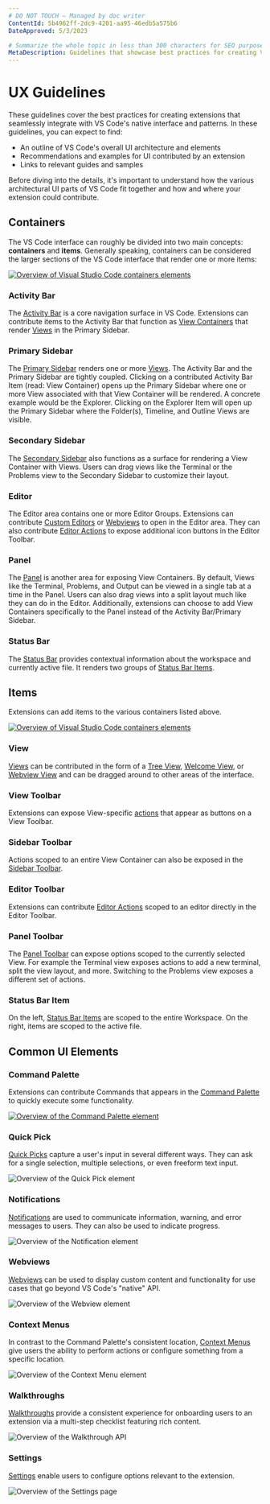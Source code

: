 ```yaml
---
# DO NOT TOUCH — Managed by doc writer
ContentId: 5b4962ff-2dc9-4201-aa95-46edb5a575b6
DateApproved: 5/3/2023

# Summarize the whole topic in less than 300 characters for SEO purpose
MetaDescription: Guidelines that showcase best practices for creating Visual Studio Code extensions.
---
```


# UX Guidelines

These guidelines cover the best practices for creating extensions that seamlessly integrate with VS Code's native interface and patterns. In these guidelines, you can expect to find:

- An outline of VS Code's overall UI architecture and elements
- Recommendations and examples for UI contributed by an extension
- Links to relevant guides and samples

Before diving into the details, it's important to understand how the various architectural UI parts of VS Code fit together and how and where your extension could contribute.

## Containers

The VS Code interface can roughly be divided into two main concepts: **containers** and **items**. Generally speaking, containers can be considered the larger sections of the VS Code interface that render one or more items:

[![Overview of Visual Studio Code containers elements](images/examples/architecture-containers.png)](/assets/api/ux-guidelines/examples/architecture-containers.png)

### Activity Bar

The [Activity Bar](/api/ux-guidelines/activity-bar) is a core navigation surface in VS Code. Extensions can contribute items to the Activity Bar that function as [View Containers](/api/references/contribution-points#contributes.viewsContainers) that render [Views](/api/ux-guidelines/views) in the Primary Sidebar.

### Primary Sidebar

The [Primary Sidebar](/api/ux-guidelines/sidebars#primary-sidebar) renders one or more [Views](/api/ux-guidelines/views). The Activity Bar and the Primary Sidebar are tightly coupled. Clicking on a contributed Activity Bar Item (read: View Container) opens up the Primary Sidebar where one or more View associated with that View Container will be rendered. A concrete example would be the Explorer. Clicking on the Explorer Item will open up the Primary Sidebar where the Folder(s), Timeline, and Outline Views are visible.

### Secondary Sidebar

The [Secondary Sidebar](/api/ux-guidelines/sidebars#secondary-sidebar) also functions as a surface for rendering a View Container with Views. Users can drag views like the Terminal or the Problems view to the Secondary Sidebar to customize their layout.

### Editor

The Editor area contains one or more Editor Groups. Extensions can contribute [Custom Editors](/api/references/contribution-points#contributes.customEditors) or [Webviews](/api/extension-guides/webview) to open in the Editor area. They can also contribute [Editor Actions](/api/ux-guidelines/editor-actions) to expose additional icon buttons in the Editor Toolbar.

### Panel

The [Panel](/api/ux-guidelines/panel) is another area for exposing View Containers. By default, Views like the Terminal, Problems, and Output can be viewed in a single tab at a time in the Panel. Users can also drag views into a split layout much like they can do in the Editor. Additionally, extensions can choose to add View Containers specifically to the Panel instead of the Activity Bar/Primary Sidebar.

### Status Bar

The [Status Bar](/api/ux-guidelines/status-bar) provides contextual information about the workspace and currently active file. It renders two groups of [Status Bar Items](/api/ux-guidelines/status-bar#status-bar-items).

## Items

Extensions can add items to the various containers listed above.

[![Overview of Visual Studio Code containers elements](images/examples/architecture-sections.png)](/assets/api/ux-guidelines/examples/architecture-sections.png)

### View

[Views](/api/ux-guidelines/views) can be contributed in the form of a [Tree View](/api/ux-guidelines/views#tree-views), [Welcome View](/api/ux-guidelines/views#welcome-views), or [Webview View](/api/ux-guidelines/webviews#webview-views) and can be dragged around to other areas of the interface.

### View Toolbar

Extensions can expose View-specific [actions](/api/ux-guidelines/views#view-actions) that appear as buttons on a View Toolbar.

### Sidebar Toolbar

Actions scoped to an entire View Container can also be exposed in the [Sidebar Toolbar](/api/ux-guidelines/sidebars#sidebar-toolbars).

### Editor Toolbar

Extensions can contribute [Editor Actions](/api/ux-guidelines/editor-actions) scoped to an editor directly in the Editor Toolbar.

### Panel Toolbar

The [Panel Toolbar](/api/ux-guidelines/panel#panel-toolbar) can expose options scoped to the currently selected View. For example the Terminal view exposes actions to add a new terminal, split the view layout, and more. Switching to the Problems view exposes a different set of actions.

### Status Bar Item

On the left, [Status Bar Items](/api/ux-guidelines/status-bar#status-bar-items) are scoped to the entire Workspace. On the right, items are scoped to the active file.

## Common UI Elements

### Command Palette

Extensions can contribute Commands that appears in the [Command Palette](/api/ux-guidelines/command-palette) to quickly execute some functionality.

[![Overview of the Command Palette element](images/examples/command-palette.png)](images/examples/command-palette.png)

### Quick Pick

[Quick Picks](/api/ux-guidelines/quick-picks) capture a user's input in several different ways. They can ask for a single selection, multiple selections, or even freeform text input.

![Overview of the Quick Pick element](images/examples/quick-pick.png)

### Notifications

[Notifications](/api/ux-guidelines/notifications) are used to communicate information, warning, and error messages to users. They can also be used to indicate progress.

![Overview of the Notification element](images/examples/notification.png)

### Webviews

[Webviews](/api/ux-guidelines/webviews) can be used to display custom content and functionality for use cases that go beyond VS Code's "native" API.

![Overview of the Webview element](images/examples/webview.png)

### Context Menus

In contrast to the Command Palette's consistent location, [Context Menus](/api/ux-guidelines/context-menus) give users the ability to perform actions or configure something from a specific location.

![Overview of the Context Menu element](images/examples/context-menu.png)

### Walkthroughs

[Walkthroughs](/api/ux-guidelines/walkthroughs) provide a consistent experience for onboarding users to an extension via a multi-step checklist featuring rich content.

![Overview of the Walkthrough API](images/examples/walkthrough.png)

### Settings

[Settings](/api/ux-guidelines/settings) enable users to configure options relevant to the extension.

![Overview of the Settings page](images/examples/settings.png)
